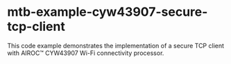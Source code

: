 # mtb-example-cyw43907-secure-tcp-client
This code example demonstrates the implementation of a secure TCP client with AIROC™ CYW43907 Wi-Fi connectivity processor.
